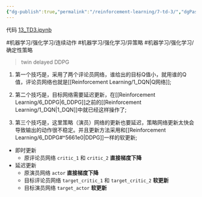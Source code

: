 ```yaml
---
{"dg-publish":true,"permalink":"/reinforcement-learning/7-td-3/","dgPassFrontmatter":true}
---
```


代码 [13\_TD3.ipynb](https://github.com/Aegis1863/ML_practice/blob/master/%E5%BC%BA%E5%8C%96%E5%AD%A6%E4%B9%A0%E7%AC%94%E8%AE%B0/13_TD3.ipynb)

#机器学习/强化学习/连续动作 #机器学习/强化学习/异策略 #机器学习/强化学习/确定性策略

> twin delayed DDPG

1. 第一个技巧是，采用了两个评论员网络，谁给出的目标Q值小，就用谁的Q值，评论员网络也就是[[Reinforcement Learning/1_DQN\|Q网络]];

2. 第二个技巧是，目标网络需要延迟更新，在[[Reinforcement Learning/6_DDPG\|6_DDPG]]之前的[[Reinforcement Learning/1_DQN\|1_DQN]]中就已经这样操作了; 

3. 第三个技巧是，这里策略（演员）网络的更新也要延迟，策略网络更新太快会导致输出的动作很不稳定。并且更新方法采用和[[Reinforcement Learning/6_DDPG#^5661e0\|DDPG]]一样的软更新;

* 即时更新
    - 原评论员网络 `critic_1` 和 `critic_2` **直接梯度下降**
* 延迟更新
    - 原演员网络 `actor` **直接梯度下降**
    - 目标评论员网络 `target_critic_1` 和 `target_critic_2` **软更新**
    - 目标演员网络 `target_actor` **软更新**
